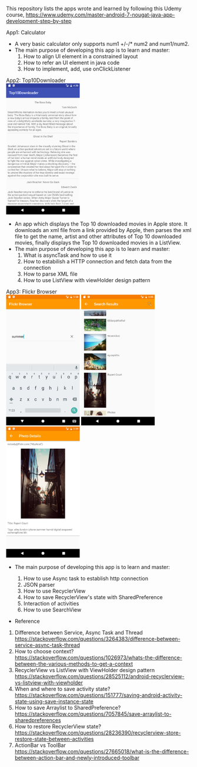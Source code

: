 This repository lists the apps wrote and learned by following this Udemy course, https://www.udemy.com/master-android-7-nougat-java-app-development-step-by-step

App1: Calculator  
- A very basic calculator only supports num1 +/-/* num2 and num1/num2. 
- The main purpose of developing this app is to learn and master:
  1. How to align UI element in a constrained layout 
  2. How to refer an UI element in java code
  3. How to implement, add, use onClickListener  
  
App2: Top10Downloader  
<img src="https://github.com/xzhang1234/Android/blob/master/Demo/Screenshot_1499553826.png" width="200"/>
- An app which displays the Top 10 downloaded movies in Apple store. It downloads an xml file from a link provided by Apple, then parses the xml file to get the name, artist and other attributes of Top 10 downloaded movies, finally displays the Top 10 downloaded movies in a ListView. 
- The main purpose of developing this app is to learn and master:  
  1. What is asyncTask and how to use it  
  2. How to estabilish a HTTP connection and fetch data from the connection
  3. How to parse XML file
  4. How to use ListView with viewHolder design pattern  
  
App3: Flickr Browser   
<img src="https://github.com/xzhang1234/Android/blob/master/Demo/Screenshot_1499552518.png" width="200"/>
<img src="https://github.com/xzhang1234/Android/blob/master/Demo/Screenshot_1499552930.png" width="200"/>
<img src="https://github.com/xzhang1234/Android/blob/master/Demo/Screenshot_1499552537.png" width="200"/>

- The main purpose of developing this app is to learn and master:  
  1. How to use Async task to establish http connection
  2. JSON parser
  3. How to use RecyclerView
  4. How to save RecyclerView's state with SharedPreference
  4. Interaction of activities
  5. How to use SearchView
  
- Reference
1. Difference between Service, Async Task and Thread
https://stackoverflow.com/questions/3264383/difference-between-service-async-task-thread 
2. How to choose context?
https://stackoverflow.com/questions/1026973/whats-the-difference-between-the-various-methods-to-get-a-context
3. RecyclerView vs ListView with ViewHolder design pattern  
https://stackoverflow.com/questions/28525112/android-recyclerview-vs-listview-with-viewholder
4. When and where to save activity state? 
https://stackoverflow.com/questions/151777/saving-android-activity-state-using-save-instance-state
5. How to save Arraylist to SharedPreference?
https://stackoverflow.com/questions/7057845/save-arraylist-to-sharedpreferences
6. How to restore RecyclerView state?
https://stackoverflow.com/questions/28236390/recyclerview-store-restore-state-between-activities
7. ActionBar vs ToolBar
https://stackoverflow.com/questions/27665018/what-is-the-difference-between-action-bar-and-newly-introduced-toolbar


  
 
  
